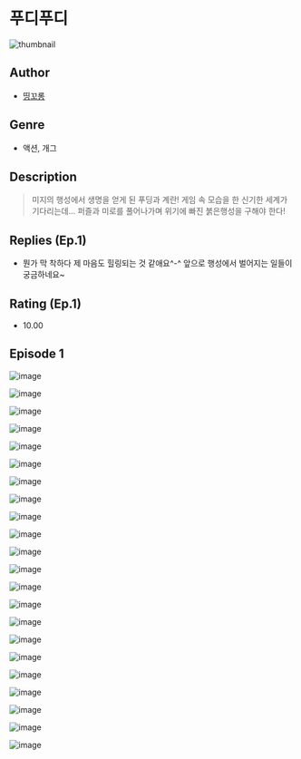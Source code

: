 # 푸디푸디
![thumbnail](https://image-comic.pstatic.net/user_contents_data/challenge_comic/2023/05/24/upload_3617294729658513204_480x623.jpeg)

## Author
- [띵꼬롱](https://comic.naver.com/artistTitle?id=367055)

## Genre
- 액션, 개그

## Description
> 미지의 행성에서 생명을 얻게 된 푸딩과 계란! 게임 속 모습을 한 신기한 세계가 기다리는데... 퍼즐과 미로를 풀어나가며 위기에 빠진 붉은행성을 구해야 한다!

## Replies (Ep.1)
- 뭔가 막 착하다 제 마음도 힐링되는 것 같애요^-^ 앞으로 행성에서 벌어지는 일들이 궁금하네요~

## Rating (Ep.1)
- 10.00

## Episode 1
![image](https://image-comic.pstatic.net/user_contents_data/challenge_comic/2023/05/24/367055/upload_3991933332458136931.jpeg)

![image](https://image-comic.pstatic.net/user_contents_data/challenge_comic/2023/05/24/367055/upload_3546695977114219056.jpeg)

![image](https://image-comic.pstatic.net/user_contents_data/challenge_comic/2023/05/24/367055/upload_7161629844046046774.jpeg)

![image](https://image-comic.pstatic.net/user_contents_data/challenge_comic/2023/05/24/367055/upload_7306305766677754209.jpeg)

![image](https://image-comic.pstatic.net/user_contents_data/challenge_comic/2023/05/24/367055/upload_7363440805378745393.jpeg)

![image](https://image-comic.pstatic.net/user_contents_data/challenge_comic/2023/05/24/367055/upload_4050534192544768865.jpeg)

![image](https://image-comic.pstatic.net/user_contents_data/challenge_comic/2023/05/24/367055/upload_3559309587410018657.jpeg)

![image](https://image-comic.pstatic.net/user_contents_data/challenge_comic/2023/05/24/367055/upload_7076674760362780216.jpeg)

![image](https://image-comic.pstatic.net/user_contents_data/challenge_comic/2023/05/24/367055/upload_3690529888590508088.jpeg)

![image](https://image-comic.pstatic.net/user_contents_data/challenge_comic/2023/05/24/367055/upload_7005125127036875617.jpeg)

![image](https://image-comic.pstatic.net/user_contents_data/challenge_comic/2023/05/24/367055/upload_4122028836648989495.jpeg)

![image](https://image-comic.pstatic.net/user_contents_data/challenge_comic/2023/05/24/367055/upload_7365463687713546548.jpeg)

![image](https://image-comic.pstatic.net/user_contents_data/challenge_comic/2023/05/24/367055/upload_7221293549708849716.jpeg)

![image](https://image-comic.pstatic.net/user_contents_data/challenge_comic/2023/05/24/367055/upload_3918756409746339173.jpeg)

![image](https://image-comic.pstatic.net/user_contents_data/challenge_comic/2023/05/24/367055/upload_4122817177913079602.jpeg)

![image](https://image-comic.pstatic.net/user_contents_data/challenge_comic/2023/05/24/367055/upload_3486461634298589496.jpeg)

![image](https://image-comic.pstatic.net/user_contents_data/challenge_comic/2023/05/24/367055/upload_4123379921654657123.jpeg)

![image](https://image-comic.pstatic.net/user_contents_data/challenge_comic/2023/05/24/367055/upload_4122536614288241506.jpeg)

![image](https://image-comic.pstatic.net/user_contents_data/challenge_comic/2023/05/24/367055/upload_3762302498693986096.jpeg)

![image](https://image-comic.pstatic.net/user_contents_data/challenge_comic/2023/05/24/367055/upload_7364565378828547635.jpeg)

![image](https://image-comic.pstatic.net/user_contents_data/challenge_comic/2023/05/24/367055/upload_7378078384585783141.jpeg)

![image](https://image-comic.pstatic.net/user_contents_data/challenge_comic/2023/05/25/367055/upload_3905243408320639031.jpeg)
